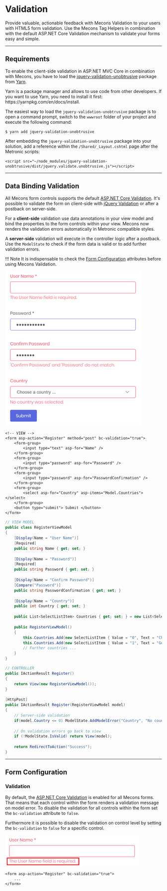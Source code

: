 # Validation

Provide valuable, actionable feedback with Mecons Validation to your users with HTML5 form validation. Use the Mecons Tag Helpers in combination with the default ASP.NET Core Validation mechanism to validate your forms easy and simple.

---

## Requirements

To enable the client-side validation in ASP.NET MVC Core in combination with Mecons, you have to load the [jquery-validation-unobtrusive](https://yarnpkg.com/en/package/jquery-validation-unobtrusive) package from [Yarn](https://yarnpkg.com).

<div class="alert alert-info">
    Yarn is a package manager and allows to use code from other developers. If you want to use Yarn, you need to install it first: https://yarnpkg.com/en/docs/install.
</div>

The easiest way to load the `jquery-validation-unobtrusive` package is to open a command prompt, switch to the `wwwroot` folder of your project and execute the following command:

```
$ yarn add jquery-validation-unobtrusive
```

After embedding the `jquery-validation-unobtrusive` package into your solution, add a reference within the `/Shared/_Layout.cshtml` page after the Metronic scripts:

```markup
<script src="~/node_modules/jquery-validation-unobtrusive/dist/jquery.validate.unobtrusive.js"></script>
```

---

## Data Binding Validation

All Mecons form controls supports the default [ASP.NET Core Validation](https://docs.microsoft.com/en-us/aspnet/core/tutorials/first-mvc-app/validation). It's possible to validate the form on client-side with [jQuery Validation](https://jqueryvalidation.org/) or after a postback on server-side.

For a **client-side** validation use data annotations in your view model and bind the properties to the form controls within your view. Mecons now renders the validation errors automatically in Metronic compatible styles.

A **server-side** validation will execute in the controller logic after a postback. Use the `ModelState` to check if the form data is valid or to add further validation errors.

!!! Note
    It is indispensable to check the [Form Configuration](https://www.brecons.net/Documentation/Mecons/Validation#form-configuration) attributes before using Mecons Validation.

<img src="img/validation_01.png" width="438" alt="">

```markup
<!-- VIEW -->
<form asp-action="Register" method="post" bc-validation="true">
    <form-group>
        <input type="text" asp-for="Name" />
    </form-group>
    <form-group>
        <input type="password" asp-for="Password" />
    </form-group>
    <form-group>
        <input type="password" asp-for="PasswordConfirmation" />
    </form-group>
    <form-group>
        <select asp-for="Country" asp-items="Model.Countries"></select>
    </form-group>
    <button type="submit"> Submit </button>
</form>
```

```csharp
// VIEW MODEL
public class RegisterViewModel
{
    [Display(Name = "User Name")]
    [Required]
    public string Name { get; set; }

    [Display(Name = "Password")]
    [Required]
    public string Password { get; set; }

    [Display(Name = "Confirm Password")]
    [Compare("Password")]
    public string PasswordConfirmation { get; set; }

    [Display(Name = "Country")]
    public int Country { get; set; }

    public List<SelectListItem> Countries { get; set; } = new List<SelectListItem>();

    public RegisterViewModel()
    {
        this.Countries.Add(new SelectListItem { Value = "0", Text = "Choose a country ..." });
        this.Countries.Add(new SelectListItem { Value = "1", Text = "Germany" });
        // Further countries ...
    }
}
```

```csharp
// CONTROLLER
public IActionResult Register()
{
    return View(new RegisterViewModel());
}

[HttpPost]
public IActionResult Register(RegisterViewModel model)
{
    // Server-side validation
    if(model.Country <= 0) ModelState.AddModelError("Country", "No country was selected.");

    // On validation errors go back to view
    if (!ModelState.IsValid) return View(model);

    return RedirectToAction("Success");
}
```

---

## Form Configuration

### Validation

By default, the [ASP.NET Core Validation](https://docs.microsoft.com/en-us/aspnet/core/tutorials/first-mvc-app/validation) is enabled for all Mecons forms. That means that each control within the form renders a validation message on model error. To disable the validation for all controls within the form set the `bc-validation` attribute to `false`.

Furthermore it is possible to disable the validation on control level by setting the `bc-validation` to `false` for a specific control.

<img src="img/validation_02.png" width="431" alt="">

```markup
<form asp-action="Register" bc-validation="true">
    ...
</form>
```